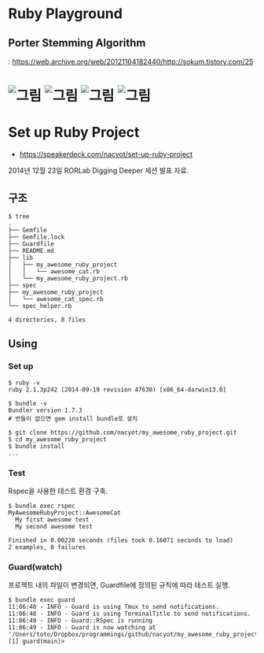 # Ruby Playground

## Porter Stemming Algorithm

: https://web.archive.org/web/20121104182440/http://sokum.tistory.com/25

![그림](http://cfs5.tistory.com/upload_control/download.blog?fhandle=YmxvZzEzODkxQGZzNS50aXN0b3J5LmNvbTovYXR0YWNoLzAvMDEwMDAwMDAwMDEwLmdpZg%3D%3D)
![그림](http://cfs5.tistory.com/upload_control/download.blog?fhandle=YmxvZzEzODkxQGZzNS50aXN0b3J5LmNvbTovYXR0YWNoLzAvMDEwMDAwMDAwMDA4LmdpZg%3D%3D)
![그림](http://cfs5.tistory.com/upload_control/download.blog?fhandle=YmxvZzEzODkxQGZzNS50aXN0b3J5LmNvbTovYXR0YWNoLzAvMDEwMDAwMDAwMDExLmdpZg%3D%3D)
![그림](http://cfs6.tistory.com/upload_control/download.blog?fhandle=YmxvZzEzODkxQGZzNi50aXN0b3J5LmNvbTovYXR0YWNoLzAvMDEwMDAwMDAwMDA2LmdpZg%3D%3D)
=======
# Set up Ruby Project

* https://speakerdeck.com/nacyot/set-up-ruby-project

2014년 12월 23일 RORLab Digging Deeper 세션 발표 자료.

## 구조

```
$ tree
.
├── Gemfile
├── Gemfile.lock
├── Guardfile
├── README.md
├── lib
│   ├── my_awesome_ruby_project
│   │   └── awesome_cat.rb
│   └── my_awesome_ruby_project.rb
├── spec
├── my_awesome_ruby_project
│   └── awesome_cat_spec.rb
└── spec_helper.rb

4 directories, 8 files
```

## Using

### Set up

```
$ ruby -v
ruby 2.1.3p242 (2014-09-19 revision 47630) [x86_64-darwin13.0]

$ bundle -v
Bundler version 1.7.3
# 번들이 없으면 gem install bundle로 설치

$ git clone https://github.com/nacyot/my_awesome_ruby_project.git
$ cd my_awesome_ruby_project
$ bundle install
...
```

### Test

Rspec을 사용한 테스트 환경 구축.

```
$ bundle exec rspec
MyAwesomeRubyProject::AwesomeCat
  My first awesome test
  My second awesome test

Finished in 0.00228 seconds (files took 0.16071 seconds to load)
2 examples, 0 failures
```

### Guard(watch)

프로젝트 내의 파일이 변경되면, Guardfile에 정의된 규칙에 따라 테스트 실행.

```
$ bundle exec guard
11:06:48 - INFO - Guard is using Tmux to send notifications.
11:06:48 - INFO - Guard is using TerminalTitle to send notifications.
11:06:49 - INFO - Guard::RSpec is running
11:06:49 - INFO - Guard is now watching at '/Users/toto/Dropbox/programmings/github/nacyot/my_awesome_ruby_project'
[1] guard(main)>
```